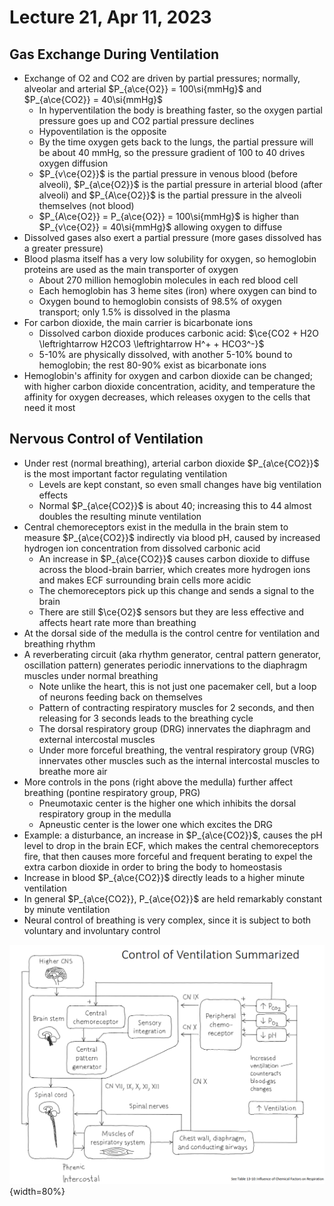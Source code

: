# Lecture 21, Apr 11, 2023

## Gas Exchange During Ventilation

* Exchange of O2 and CO2 are driven by partial pressures; normally, alveolar and arterial $P_{a\ce{O2}} = 100\si{mmHg}$ and $P_{a\ce{CO2}} = 40\si{mmHg}$
	* In hyperventilation the body is breathing faster, so the oxygen partial pressure goes up and CO2 partial pressure declines
	* Hypoventilation is the opposite
	* By the time oxygen gets back to the lungs, the partial pressure will be about 40 mmHg, so the pressure gradient of 100 to 40 drives oxygen diffusion
	* $P_{v\ce{O2}}$ is the partial pressure in venous blood (before alveoli), $P_{a\ce{O2}}$ is the partial pressure in arterial blood (after alveoli) and $P_{A\ce{O2}}$ is the partial pressure in the alveoli themselves (not blood)
	* $P_{A\ce{O2}} = P_{a\ce{O2}} = 100\si{mmHg}$ is higher than $P_{v\ce{O2}} = 40\si{mmHg}$ allowing oxygen to diffuse
* Dissolved gases also exert a partial pressure (more gases dissolved has a greater pressure)
* Blood plasma itself has a very low solubility for oxygen, so hemoglobin proteins are used as the main transporter of oxygen
	* About 270 million hemoglobin molecules in each red blood cell
	* Each hemoglobin has 3 heme sites (iron) where oxygen can bind to
	* Oxygen bound to hemoglobin consists of 98.5% of oxygen transport; only 1.5% is dissolved in the plasma
* For carbon dioxide, the main carrier is bicarbonate ions
	* Dissolved carbon dioxide produces carbonic acid: $\ce{CO2 + H2O \leftrightarrow H2CO3 \leftrightarrow H^+ + HCO3^-}$
	* 5-10% are physically dissolved, with another 5-10% bound to hemoglobin; the rest 80-90% exist as bicarbonate ions
* Hemoglobin's affinity for oxygen and carbon dioxide can be changed; with higher carbon dioxide concentration, acidity, and temperature the affinity for oxygen decreases, which releases oxygen to the cells that need it most

## Nervous Control of Ventilation

* Under rest (normal breathing), arterial carbon dioxide $P_{a\ce{CO2}}$ is the most important factor regulating ventilation
	* Levels are kept constant, so even small changes have big ventilation effects
	* Normal $P_{a\ce{CO2}}$ is about 40; increasing this to 44 almost doubles the resulting minute ventilation
* Central chemoreceptors exist in the medulla in the brain stem to measure $P_{a\ce{CO2}}$ indirectly via blood pH, caused by increased hydrogen ion concentration from dissolved carbonic acid
	* An increase in $P_{a\ce{CO2}}$ causes carbon dioxide to diffuse across the blood-brain barrier, which creates more hydrogen ions and makes ECF surrounding brain cells more acidic
	* The chemoreceptors pick up this change and sends a signal to the brain
	* There are still $\ce{O2}$ sensors but they are less effective and affects heart rate more than breathing
* At the dorsal side of the medulla is the control centre for ventilation and breathing rhythm
* A reverberating circuit (aka rhythm generator, central pattern generator, oscillation pattern) generates periodic innervations to the diaphragm muscles under normal breathing
	* Note unlike the heart, this is not just one pacemaker cell, but a loop of neurons feeding back on themselves
	* Pattern of contracting respiratory muscles for 2 seconds, and then releasing for 3 seconds leads to the breathing cycle
	* The dorsal respiratory group (DRG) innervates the diaphragm and external intercostal muscles
	* Under more forceful breathing, the ventral respiratory group (VRG) innervates other muscles such as the internal intercostal muscles to breathe more air
* More controls in the pons (right above the medulla) further affect breathing (pontine respiratory group, PRG)
	* Pneumotaxic center is the higher one which inhibits the dorsal respiratory group in the medulla
	* Apneustic center is the lower one which excites the DRG
* Example: a disturbance, an increase in $P_{a\ce{CO2}}$, causes the pH level to drop in the brain ECF, which makes the central chemoreceptors fire, that then causes more forceful and frequent berating to expel the extra carbon dioxide in order to bring the body to homeostasis
* Increase in blood $P_{a\ce{CO2}}$ directly leads to a higher minute ventilation
* In general $P_{a\ce{CO2}}, P_{a\ce{O2}}$ are held remarkably constant by minute ventilation
* Neural control of breathing is very complex, since it is subject to both voluntary and involuntary control

![Summary of control of nervous control of ventilation](imgs/lec21_1.png){width=80%}

